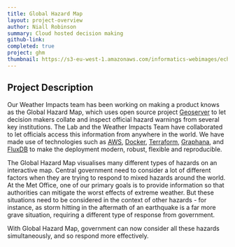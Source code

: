 ```yaml
---
title: Global Hazard Map 
layout: project-overview
author: Niall Robinson
summary: Cloud hosted decision making
github-link:
completed: true
project: ghm
thumbnail: https://s3-eu-west-1.amazonaws.com/informatics-webimages/echo.jpg
---
```


## Project Description
Our Weather Impacts team has been working on making a product knows as the Global Hazard Map, which uses open source project [Geoserver](http://geoserver.org/) to let decision makers collate and inspect official hazard warnings from several key institutions. The Lab and the Weather Impacts Team have collaborated to let officials access this information from anywhere in the world. We have made use of technologies such as [AWS](http://aws.amazon.com), [Docker](https://www.docker.com/), [Terraform](https://www.terraform.io/), [Graphana](http://grafana.org/), and [FluxDB](https://www.influxdata.com/) to make the deployment modern, robust, flexible and reproducible.

The Global Hazard Map visualises many different types of hazards on an interactive map. Central government need to consider a lot of different factors when they are trying to respond to mixed hazards around the world. At the Met Office, one of our primary goals is to provide information so that authorities can mitigate the worst effects of extreme weather. But these situations need to be considered in the context of other hazards - for instance, as storm hitting in the aftermath of an earthquake is a far more grave situation, requiring a different type of response from government.

With Global Hazard Map, government can now consider all these hazards simultaneously, and so respond more effectively.